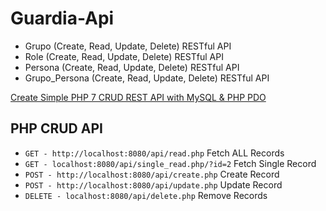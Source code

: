 # Guardia-Api
- Grupo (Create, Read, Update, Delete) RESTful API
- Role (Create, Read, Update, Delete) RESTful API
- Persona (Create, Read, Update, Delete) RESTful API
- Grupo_Persona (Create, Read, Update, Delete) RESTful API

[Create Simple PHP 7 CRUD REST API with MySQL & PHP PDO](https://www.positronx.io/create-simple-php-crud-rest-api-with-mysql-php-pdo/)

## PHP CRUD API
* `GET - http://localhost:8080/api/read.php` Fetch ALL Records
* `GET - localhost:8080/api/single_read.php/?id=2` Fetch Single Record
* `POST - http://localhost:8080/api/create.php` Create Record
* `POST - http://localhost:8080/api/update.php` Update Record
* `DELETE - localhost:8080/api/delete.php` Remove Records
